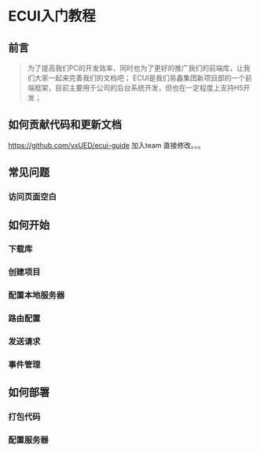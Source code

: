 # ECUI入门教程

## 前言
> 为了提高我们PC的开发效率，同时也为了更好的推广我们的前端库，让我们大家一起来完善我们的文档吧；
> ECUI是我们易鑫集团新项目部的一个前端框架，目前主要用于公司的后台系统开发，但也在一定程度上支持H5开发；

## 如何贡献代码和更新文档
https://github.com/yxUED/ecui-guide
加入team
直接修改。。。

## 常见问题
### 访问页面空白

## 如何开始

### 下载库

### 创建项目

### 配置本地服务器

### 路由配置

### 发送请求

### 事件管理

## 如何部署

### 打包代码
### 配置服务器
